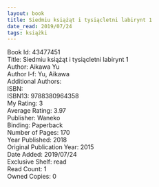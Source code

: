 ```yaml
---
layout: book
title: Siedmiu książąt i tysiącletni labirynt 1
date_read: 2019/07/24
tags: książki
---
```


Book Id: 43477451<br />
Title: Siedmiu książąt i tysiącletni labirynt 1<br />
Author: Aikawa Yu<br />
Author l-f: Yu, Aikawa<br />
Additional Authors: <br />
ISBN: <br />
ISBN13: 9788380964358<br />
My Rating: 3<br />
Average Rating: 3.97<br />
Publisher: Waneko<br />
Binding: Paperback<br />
Number of Pages: 170<br />
Year Published: 2018<br />
Original Publication Year: 2015<br />
Date Added: 2019/07/24<br />
Exclusive Shelf: read<br />
Read Count: 1<br />
Owned Copies: 0<br />


